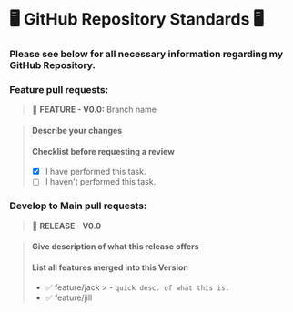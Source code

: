 # 🖥️ GitHub Repository Standards 🖥️

### Please see below for all necessary information regarding my GitHub Repository.

### Feature pull requests:
> 👾 **FEATURE - V0.0:** Branch name

> #### Describe your changes
> #### Checklist before requesting a review
> - [x] I have performed this task.
> - [ ] I haven't performed this task.

### Develop to Main pull requests:
> 🚀 **RELEASE - V0.0**

> #### Give description of what this release offers
> #### List all features merged into this Version
> - ✅ feature/jack
    >  - `quick desc. of what this is.`
> - ✅ feature/jill


